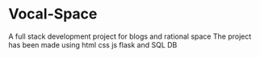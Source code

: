 # Vocal-Space
A full stack development project for blogs and rational space 
The project has been made using html css js flask and SQL DB
